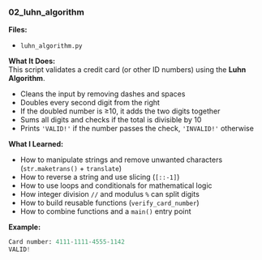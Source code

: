 ### 02_luhn_algorithm

**Files:**  
- `luhn_algorithm.py`

**What It Does:**  
This script validates a credit card (or other ID numbers) using the **Luhn Algorithm**.  
- Cleans the input by removing dashes and spaces  
- Doubles every second digit from the right  
- If the doubled number is ≥10, it adds the two digits together  
- Sums all digits and checks if the total is divisible by 10  
- Prints `'VALID!'` if the number passes the check, `'INVALID!'` otherwise  

**What I Learned:**  
- How to manipulate strings and remove unwanted characters (`str.maketrans()` + `translate`)  
- How to reverse a string and use slicing (`[::-1]`)  
- How to use loops and conditionals for mathematical logic  
- How integer division `//` and modulus `%` can split digits  
- How to build reusable functions (`verify_card_number`)  
- How to combine functions and a `main()` entry point  

**Example:**  

```python
Card number: 4111-1111-4555-1142
VALID!
